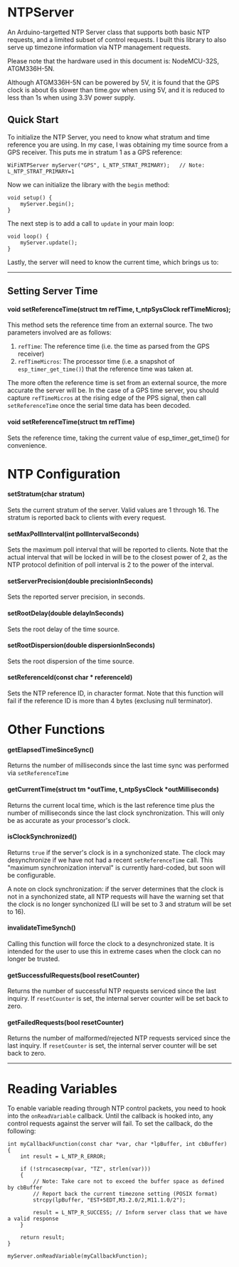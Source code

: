 # NTPServer
An Arduino-targetted NTP Server class that supports both basic NTP requests, and a limited subset of control requests. I built this library to also serve up timezone information via NTP management requests.

Please note that the hardware used in this document is: NodeMCU-32S, ATGM336H-5N. 

Although ATGM336H-5N can be powered by 5V, it is found that the GPS clock is about 6s slower than time.gov when using 5V, and it is reduced to less than 1s when using 3.3V power supply.

## Quick Start

To initialize the NTP Server, you need to know what stratum and time reference you are using. In my case, I was obtaining my time source from a GPS receiver. This puts me in stratum 1 as a GPS reference:

```
WiFiNTPServer myServer("GPS", L_NTP_STRAT_PRIMARY);   // Note: L_NTP_STRAT_PRIMARY=1
```

Now we can initialize the library with the `begin` method:

```
void setup() {
	myServer.begin();
}
```

The next step is to add a call to `update` in your main loop:

```
void loop() {
	myServer.update();
}

```

Lastly, the server will need to know the current time, which brings us to:

---

## Setting Server Time

#### void setReferenceTime(struct tm refTime, t_ntpSysClock refTimeMicros);

This method sets the reference time from an external source. The two parameters involved are as follows:

1. `refTime`: The reference time (i.e. the time as parsed from the GPS receiver)
2. `refTimeMicros`: The processor time (i.e. a snapshot of `esp_timer_get_time()`) that the reference time was taken at.

The more often the reference time is set from an external source, the more accurate the server will be. In the case of a GPS time server, you should capture `refTimeMicros` at the rising edge of the PPS signal, then call `setReferenceTime` once the serial time data has been decoded.

#### void setReferenceTime(struct tm refTime)

Sets the reference time, taking the current value of esp_timer_get_time() for convenience.

# NTP Configuration

#### setStratum(char stratum)

Sets the current stratum of the server. Valid values are 1 through 16. The stratum is reported back to clients with every request.

#### setMaxPollInterval(int pollIntervalSeconds)

Sets the maximum poll interval that will be reported to clients. Note that the actual interval that will be locked in will be to the closest power of 2, as the NTP protocol definition of poll interval is 2 to the power of the interval.

#### setServerPrecision(double precisionInSeconds)

Sets the reported server precision, in seconds.

#### setRootDelay(double delayInSeconds)

Sets the root delay of the time source.

#### setRootDispersion(double dispersionInSeconds)

Sets the root dispersion of the time source.

#### setReferenceId(const char * referenceId)

Sets the NTP reference ID, in character format. Note that this function will fail if the reference ID is more than 4 bytes (exclusing null terminator).

# Other Functions

#### getElapsedTimeSinceSync()

Returns the number of milliseconds since the last time sync was performed via `setReferenceTime`

#### getCurrentTime(struct tm *outTime, t_ntpSysClock *outMilliseconds)

Returns the current local time, which is the last reference time plus the number of milliseconds since the last clock synchronization. This will only be as accurate as your processor's clock.

#### isClockSynchronized()

Returns `true` if the server's clock is in a synchonized state. The clock may desynchronize if we have not had a recent `setReferenceTime` call. This "maximum synchronization interval" is currently hard-coded, but soon will be configurable.

A note on clock synchronization: if the server determines that the clock is not in a synchonized state, all NTP requests will have the warning set that the clock is no longer synchonized (LI will be set to 3 and stratum will be set to 16).

#### invalidateTimeSynch()

Calling this function will force the clock to a desynchronized state. It is intended for the user to use this in extreme cases when the clock can no longer be trusted.

#### getSuccessfulRequests(bool resetCounter)

Returns the number of successful NTP requests serviced since the last inquiry. If `resetCounter` is set, the internal server counter will be set back to zero.

#### getFailedRequests(bool resetCounter)

Returns the number of malformed/rejected NTP requests serviced since the last inquiry. If `resetCounter` is set, the internal server counter will be set back to zero.

---

# Reading Variables

To enable variable reading through NTP control packets, you need to hook into the `onReadVariable` callback. Until the callback is hooked into, any control requests against the server will fail. To set the callback, do the following:

```
int myCallbackFunction(const char *var, char *lpBuffer, int cbBuffer)
{
	int result = L_NTP_R_ERROR;
	
	if (!strncasecmp(var, "TZ", strlen(var)))
	{
		// Note: Take care not to exceed the buffer space as defined by cbBuffer
		// Report back the current timezone setting (POSIX format)
		strcpy(lpBuffer, "EST+5EDT,M3.2.0/2,M11.1.0/2");
		
		result = L_NTP_R_SUCCESS; // Inform server class that we have a valid response
	}
	
	return result;
}

myServer.onReadVariable(myCallbackFunction);

```
